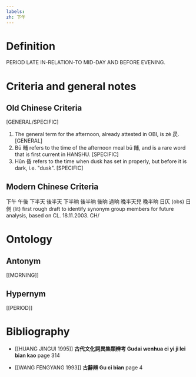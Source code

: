 ```yaml
---
labels: 
zh: 下午
---
```


# Definition
PERIOD LATE IN-RELATION-TO MID-DAY AND BEFORE EVENING. 
# Criteria and general notes
## Old Chinese Criteria
[GENERAL/SPECIFIC]
1. The general term for the afternoon, already attested in OBI, is zè 昃.
[GENERAL]
2. Bū 晡 refers to the time of the afternoon meal bū 餔, and is a rare word that is first current in HANSHU.
[SPECIFIC]
3. Hūn 昏 refers to the time when dusk has set in properly, but before it is dark, i.e. "dusk".
[SPECIFIC]
## Modern Chinese Criteria
下午
午後
下半天
後半天
下半晌
後半晌
後晌
過晌
晚半天兒
晚半晌
日仄 (obs)
日側 (lit)
first rough draft to identify synonym group members for future analysis, based on CL. 18.11.2003. CH/
# Ontology

## Antonym
[[MORNING]]
## Hypernym
[[PERIOD]]
# Bibliography
- [[HUANG JINGUI 1995]]
**古代文化詞異集類辨考 Gudai wenhua ci yi ji lei bian kao** page 314

- [[WANG FENGYANG 1993]]
**古辭辨 Gu ci bian** page 4
